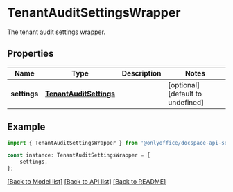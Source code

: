 # TenantAuditSettingsWrapper

The tenant audit settings wrapper.

## Properties

Name | Type | Description | Notes
------------ | ------------- | ------------- | -------------
**settings** | [**TenantAuditSettings**](TenantAuditSettings.md) |  | [optional] [default to undefined]

## Example

```typescript
import { TenantAuditSettingsWrapper } from '@onlyoffice/docspace-api-sdk';

const instance: TenantAuditSettingsWrapper = {
    settings,
};
```

[[Back to Model list]](../README.md#documentation-for-models) [[Back to API list]](../README.md#documentation-for-api-endpoints) [[Back to README]](../README.md)
